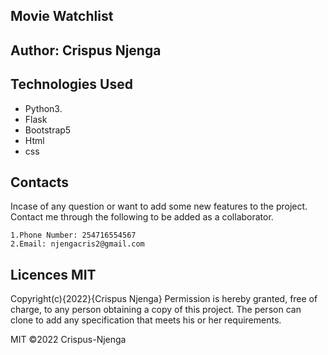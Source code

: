 ## Movie Watchlist
## Author: Crispus Njenga
## Technologies Used
* Python3.
* Flask
* Bootstrap5
* Html
* css
## Contacts
Incase of any question or want to add some new features to the project. Contact me through the following to be added as a collaborator.

    1.Phone Number: 254716554567
    2.Email: njengacris2@gmail.com
## Licences MIT
Copyright(c){2022}{Crispus Njenga} Permission is hereby granted, free of charge, to any person obtaining a copy of this project. The person can clone to add any specification that meets his or her requirements.

MIT ©2022 Crispus-Njenga